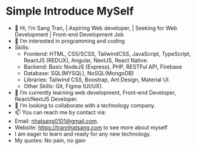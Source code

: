 # Simple Introduce MySelf

- 👋 Hi, I’m Sang Tran, | Aspiring Web developer, | Seeking for Web Development | Front-end Development Job
- 👀 I’m interested in programming and coding
- Skills:
  + Frontend: HTML, CSS/SCSS, TailwindCSS, JavaScript, TypeScript, ReactJS (REDUX), Angular, NextJS, React Native.
  + Backend: Basic NodeJS (Express), PHP, RESTFul API, Firebase
  + Database: SQL(MYSQL), NoSQL(MongoDB)
  + Libraries: Tailwind CSS, Boostrap, Ant Design, Material UI.
  + Other Skills: Git, Figma (UI/UX).
- 🌱 I’m currently learning web development, Front-end Developer, React/NextJS Developer.
- 💞️ I’m looking to collaborate with a technology company.
- 📫 You can reach me by contact via:
- Email: nhatsang0101@gmail.com.
- Website: https://trannhatsang.com to see more about myself
- I am eager to learn and ready for any new technology.
- My quotes: No pain, no gain
<!---
sangtrandev00/sangtrandev00 is a ✨ particular ✨ repository because its `README.md` (this file) appears on your GitHub profile.
You can click the Preview link to take a look at your changes.
--->
